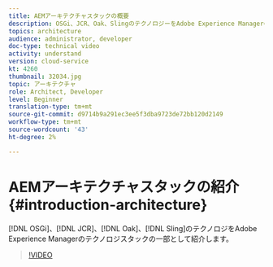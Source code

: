 ```yaml
---
title: AEMアーキテクチャスタックの概要
description: OSGi、JCR、Oak、SlingのテクノロジーをAdobe Experience Managerのテクノロジースタックの一部として紹介します。
topics: architecture
audience: administrator, developer
doc-type: technical video
activity: understand
version: cloud-service
kt: 4260
thumbnail: 32034.jpg
topic: アーキテクチャ
role: Architect, Developer
level: Beginner
translation-type: tm+mt
source-git-commit: d9714b9a291ec3ee5f3dba9723de72bb120d2149
workflow-type: tm+mt
source-wordcount: '43'
ht-degree: 2%

---
```



# AEMアーキテクチャスタックの紹介{#introduction-architecture}

[!DNL OSGi]、[!DNL JCR]、[!DNL Oak]、[!DNL Sling]のテクノロジをAdobe Experience Managerのテクノロジスタックの一部として紹介します。

>[!VIDEO](https://video.tv.adobe.com/v/32034/?quality=12&learn=on)